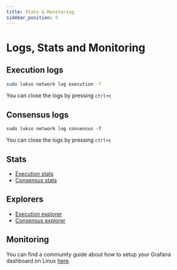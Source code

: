 ```yaml
---
title: Stats & Monitoring
sidebar_position: 5
---
```


# Logs, Stats and Monitoring

## Execution logs

```sh
sudo lukso network log execution -f
```

You can close the logs by pressing `ctrl+c`

## Consensus logs

```
sudo lukso network log consensus -f
```

You can close the logs by pressing `ctrl+c`

## Stats

- [Execution stats](https://stats.execution.l16.lukso.network)
- [Consensus stats](https://stats.consensus.l16.lukso.network)

## Explorers

- [Execution explorer](https://explorer.execution.l16.lukso.network)
- [Consensus explorer](https://explorer.consensus.l16.lukso.network)

## Monitoring

You can find a community guide about how to setup your Grafana dashboard on Linux [here](../node-guide/5-monitoring.md).
